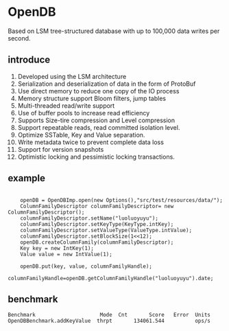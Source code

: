 # OpenDB

Based on LSM tree-structured database with up to 100,000 data writes per second.

## introduce
1. Developed using the LSM architecture
2. Serialization and deserialization of data in the form of ProtoBuf
3. Use direct memory to reduce one copy of the IO process
4. Memory structure support Bloom filters, jump tables 
5. Multi-threaded read/write support
6. Use of buffer pools to increase read efficiency
7. Supports Size-tire compression and Level compression
8. Support repeatable reads, read committed isolation level.
9. Optimize SSTable, Key and Value separation.
10. Write metadata twice to prevent complete data loss
11. Support for version snapshots
12. Optimistic locking and pessimistic locking transactions. 

## example

```

    openDB = OpenDBImp.open(new Options(),"src/test/resources/data/");
    ColumnFamilyDescriptor columnFamilyDescriptor= new ColumnFamilyDescriptor();
    columnFamilyDescriptor.setName("luoluoyuyu");
    columnFamilyDescriptor.setKeyType(KeyType.intKey);
    columnFamilyDescriptor.setValueType(ValueType.intValue);
    columnFamilyDescriptor.setBlockSize(1<<12);
    openDB.createColumnFamily(columnFamilyDescriptor);
    Key key = new IntKey(1);
    Value value = new IntValue(1);

    openDB.put(key, value, columnFamilyHandle);
    columnFamilyHandle=openDB.getColumnFamilyHandle("luoluoyuyu").date;
```

## benchmark
```
Benchmark                     Mode  Cnt       Score   Error  Units
OpenDBBenchmark.addKeyValue  thrpt       134061.544          ops/s
```
